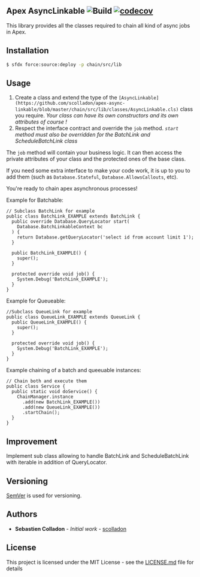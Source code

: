 ## Apex AsyncLinkable ![Build](https://github.com/scolladon/apex-async-linkable/actions/workflows/main.yml/badge.svg) [![codecov](https://codecov.io/gh/scolladon/apex-async-linkable/branch/master/graph/badge.svg?token=DFHDV3OCIS)](https://codecov.io/gh/scolladon/apex-async-linkable)

This library provides all the classes required to chain all kind of async jobs in Apex.

## Installation

```bash
$ sfdx force:source:deploy -p chain/src/lib
```

## Usage

1. Create a class and extend the type of the `[AsyncLinkable](https://github.com/scolladon/apex-async-linkable/blob/master/chain/src/lib/classes/AsyncLinkable.cls)` class you require.
   _Your class can have its own constructors and its own attributes of course !_
2. Respect the interface contract and override the `job` method.
   _`start` method must also be overridden for the BatchLink and ScheduleBatchLink class_

The `job` method will contain your business logic. It can then access the private attributes of your class and the protected ones of the base class.

If you need some extra interface to make your code work, it is up to you to add them (such as `Database.Stateful`, `Database.AllowsCallouts`, etc).

You're ready to chain apex asynchronous processes!

Example for Batchable:

```apex
// Subclass BatchLink for example
public class BatchLink_EXAMPLE extends BatchLink {
  public override Database.QueryLocator start(
    Database.BatchLinkableContext bc
  ) {
    return Database.getQueryLocator('select id from account limit 1');
  }

  public BatchLink_EXAMPLE() {
    super();
  }

  protected override void job() {
    System.Debug('BatchLink_EXAMPLE');
  }
}
```

Example for Queueable:

```apex
//Subclass QueueLink for example
public class QueueLink_EXAMPLE extends QueueLink {
  public QueueLink_EXAMPLE() {
    super();
  }

  protected override void job() {
    System.Debug('BatchLink_EXAMPLE');
  }
}
```

Example chaining of a batch and queeuable instances:

```apex
// Chain both and execute them
public class Service {
  public static void doService() {
    ChainManager.instance
      .add(new BatchLink_EXAMPLE())
      .add(new QueueLink_EXAMPLE())
      .startChain();
  }
}
```

## Improvement

Implement sub class allowing to handle BatchLink and ScheduleBatchLink with iterable in addition of QueryLocator.

## Versioning

[SemVer](http://semver.org/) is used for versioning.

## Authors

- **Sebastien Colladon** - _Initial work_ - [scolladon](https://github.com/scolladon)

## License

This project is licensed under the MIT License - see the [LICENSE.md](LICENSE.md) file for details
